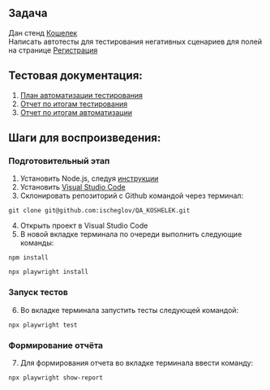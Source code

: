 ## Задача
Дан стенд [Кошелек](https://koshelek.ru/)<br/>
Написать автотесты для тестирования негативных сценариев для полей на странице [Регистрация](https://koshelek.ru/authorization/signup)

## Тестовая документация:

1. [План автоматизации тестирования](documentation/Plan.md)
2. [Отчет по итогам тестирования](documentation/Report.md)
3. [Отчет по итогам автоматизации](documentation/AutomationReport.md)

## Шаги для воспроизведения:

### Подготовительный этап

1. Установить Node.js, следуя [инструкции](https://nodejs.org/ru/download/current/)
2. Установить [Visual Studio Code](https://code.visualstudio.com/download)
3. Склонировать репозиторий с Github командой через терминал:
```
git clone git@github.com:ischeglov/QA_KOSHELEK.git
```
4. Открыть проект в Visual Studio Code
5. В новой вкладке терминала по очереди выполнить следующие команды:
```
npm install
```
```
npx playwright install
```

### Запуск тестов

6. Во вкладке терминала запустить тесты следующей командой:
 ```
npx playwright test
```

### Формирование отчёта

7. Для формирования отчета во вкладке терминала ввести команду:
```
npx playwright show-report
```
